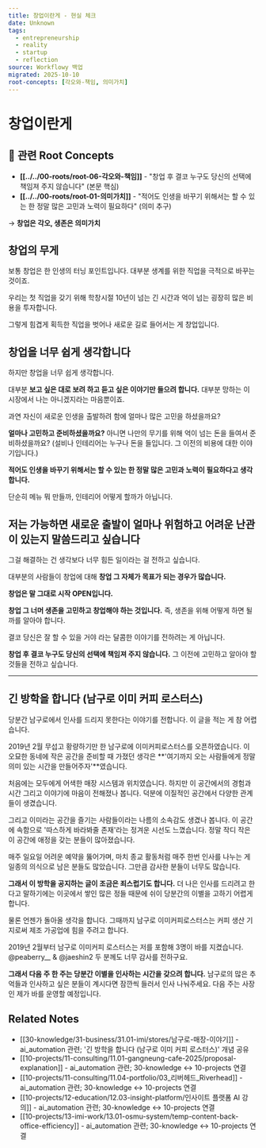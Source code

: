 ```yaml
---
title: 창업이란게 - 현실 체크
date: Unknown
tags:
  - entrepreneurship
  - reality
  - startup
  - reflection
source: Workflowy 백업
migrated: 2025-10-10
root-concepts: [각오와-책임, 의미가치]
---
```


# 창업이란게

## 🌳 관련 Root Concepts

- **[[../../00-roots/root-06-각오와-책임]]** - "창업 후 결코 누구도 당신의 선택에 책임져 주지 않습니다" (본문 핵심)
- **[[../../00-roots/root-01-의미가치]]** - "적어도 인생을 바꾸기 위해서는 할 수 있는 한 정말 많은 고민과 노력이 필요하다" (의미 추구)

→ **창업은 각오, 생존은 의미가치**

## 창업의 무게

보통 창업은 한 인생의 터닝 포인트입니다. 대부분 생계를 위한 직업을 극적으로 바꾸는 것이죠.

우리는 첫 직업을 갖기 위해 학창시절 10년이 넘는 긴 시간과 억이 넘는 굉장히 많은 비용을 투자합니다.

그렇게 힘겹게 획득한 직업을 벗어나 새로운 길로 들어서는 게 창업입니다.

## 창업을 너무 쉽게 생각합니다

하지만 창업을 너무 쉽게 생각합니다.

대부분 **보고 싶은 대로 보려 하고 듣고 싶은 이야기만 들으려 합니다.** 대부분 망하는 이 시장에서 나는 아니겠지라는 마음뿐이죠.

과연 자신이 새로운 인생을 출발하려 함에 얼마나 많은 고민을 하셨을까요?

**얼마나 고민하고 준비하셨을까요?** 아니면 나만의 무기를 위해 억이 넘는 돈을 들여서 준비하셨을까요?
(설비나 인테리어는 누구나 돈을 들입니다. 그 이전의 비용에 대한 이야기입니다.)

**적어도 인생을 바꾸기 위해서는 할 수 있는 한 정말 많은 고민과 노력이 필요하다고 생각합니다.**

단순히 메뉴 뭐 만들까, 인테리어 어떻게 할까가 아닙니다.

## 저는 가능하면 새로운 출발이 얼마나 위험하고 어려운 난관이 있는지 말씀드리고 싶습니다

그걸 해결하는 건 생각보다 너무 힘든 일이라는 걸 전하고 싶습니다.

대부분의 사람들이 창업에 대해 **창업 그 자체가 목표가 되는 경우가 많습니다.**

**창업은 말 그대로 시작 OPEN입니다.**

**창업 그 너머 생존을 고민하고 창업해야 하는 것입니다.** 즉, 생존을 위해 어떻게 하면 될까를 알아야 합니다.

결코 당신은 잘 할 수 있을 거야 라는 달콤한 이야기를 전하려는 게 아닙니다.

**창업 후 결코 누구도 당신의 선택에 책임져 주지 않습니다.** 그 이전에 고민하고 알아야 할 것들을 전하고 싶습니다.

---

## 긴 방학을 합니다 (남구로 이미 커피 로스터스)

당분간 남구로에서 인사를 드리지 못한다는 이야기를 전합니다.
이 글을 적는 게 참 어렵습니다.

2019년 2월 무섭고 황량하기만 한 남구로에 이미커피로스터스를 오픈하였습니다.
이 오묘한 동네에 작은 공간을 준비할 때 가졌던 생각은
**'여기까지 오는 사람들에게 정말 의미 있는 시간을 만들어주자'**였습니다.

처음에는 모두에게 어색한 매장 시스템과 위치였습니다.
하지만 이 공간에서의 경험과 시간 그리고 이야기에 마음이 전해졌나 봅니다.
덕분에 이질적인 공간에서 다양한 관계들이 생겼습니다.

그리고 이미라는 공간을 즐기는 사람들이라는 나름의 소속감도 생겼나 봅니다.
이 공간에 속함으로 '따스하게 바라봐줄 존재'라는 정겨운 시선도 느꼈습니다.
정말 작디 작은 이 공간에 애정을 갖는 분들이 많아졌습니다.

매주 일요일 어려운 예약을 뚫어가며,
마치 종교 활동처럼 매주 한번 인사를 나누는 게 일종의 의식으로 남은 분들도 많았습니다.
그만큼 감사한 분들이 너무도 많습니다.

**그래서 이 방학을 공지하는 글이 조금은 죄스럽기도 합니다.**
더 나은 인사를 드리려고 한다고 말하기에는 이곳에서 쌓인 많은 정들 때문에 쉬이 당분간의 이별을 고하기 어렵게 합니다.

물론 언젠가 돌아올 생각을 합니다.
그때까지 남구로 이미커피로스터스는 커피 생산 기지로써 제조 가공업에 힘을 주려고 합니다.

2019년 2월부터 남구로 이미커피 로스터스는 저를 포함해 3명이 바를 지켰습니다.
@peaberry__ & @jaeshin2 두 분께도 너무 감사를 전하구요.

**그래서 다음 주 한 주는 당분간 이별을 인사하는 시간을 갖으려 합니다.**
남구로의 많은 추억들과 인사하고 싶은 분들이 계시다면 잠깐씩 들러서 인사 나눠주세요.
다음 주는 사장인 제가 바를 운영할 예정입니다.

## Related Notes

- [[30-knowledge/31-business/31.01-imi/stores/남구로-매장-이야기]] - ai_automation 관련; '긴 방학을 합니다 (남구로 이미 커피 로스터스)' 개념 공유
- [[10-projects/11-consulting/11.01-gangneung-cafe-2025/proposal-explanation]] - ai_automation 관련; 30-knowledge ↔ 10-projects 연결
- [[10-projects/11-consulting/11.04-portfolio/03_리버헤드_Riverhead]] - ai_automation 관련; 30-knowledge ↔ 10-projects 연결
- [[10-projects/12-education/12.03-insight-platform/인사이트 플랫폼 AI 강의]] - ai_automation 관련; 30-knowledge ↔ 10-projects 연결
- [[10-projects/13-imi-work/13.01-osmu-system/temp-content-back-office-efficiency]] - ai_automation 관련; 30-knowledge ↔ 10-projects 연결
